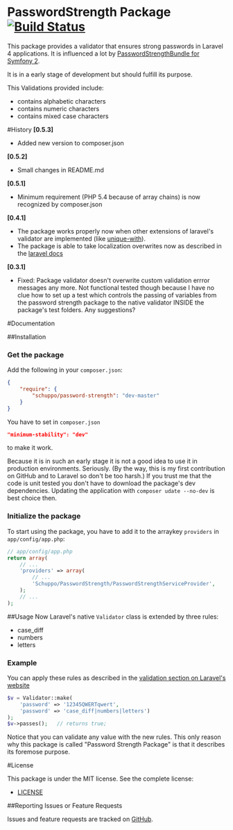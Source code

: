 PasswordStrength Package [![Build Status](https://travis-ci.org/schuppo/PasswordStrengthPackage.png?branch=master)](https://travis-ci.org/schuppo/PasswordStrengthPackage)
================

This package provides a validator that ensures strong passwords in Laravel 4 applications. It is influenced  a lot by [PasswordStrengthBundle for Symfony 2](https://github.com/jbafford/PasswordStrengthBundle).

It is in a early stage of development but should fulfill its purpose.

This Validations provided include:

- contains alphabetic characters
- contains numeric characters
- contains mixed case characters

#History
**[0.5.3]**

- Added new version to composer.json

**[0.5.2]**

- Small changes in README.md

**[0.5.1]**

- Minimum requirement (PHP 5.4 because of array chains) is now recognized by composer.json

**[0.4.1]**

- The package works properly now when other extensions of laravel's validator are implemented (like [unique-with](https://github.com/felixkiss/uniquewith-validator)).
- The package is able to take localization overwrites now as described in the [laravel docs](http://laravel.com/docs/localization#overriding-package-language-files)

**[0.3.1]**

- Fixed: Package validator doesn't overwrite custom validation errror messages any more. Not functional tested though because I have no clue how to set up a test which controls the passing of variables from the password strength package to the native validator INSIDE the package's test folders. Any suggestions?

#Documentation

##Installation

### Get the package

Add the following in your `composer.json`:

```json
{
    "require": {
        "schuppo/password-strength": "dev-master"
    }
}
```

You have to set in ```composer.json```

```json
"minimum-stability": "dev"
```

to make it work.

Because it is in such an early stage it is not a good idea to use it in production environments. Seriously. (By the way, this is my first contribution on GitHub and to Laravel so don't be too harsh.)
If you trust me that the code is unit tested you don't have to download the package's dev dependencies. Updating the application with `composer udate --no-dev` is best choice then.

### Initialize the package

To start using the package, you have to add it to the arraykey `providers` in `app/config/app.php`:

```php
// app/config/app.php
return array(
    // ...    
    'providers' => array(
        // ...
        'Schuppo/PasswordStrength/PasswordStrengthServiceProvider',
    );
    // ...
);
```

##Usage
Now Laravel's native `Validator` class is extended by three rules:

- case_diff
- numbers
- letters

### Example
You can apply these rules as described in the [validation section on Laravel's website](http://laravel.com/docs/validation)

```php
$v = Validator::make(
    'password' => '12345QWERTqwert',
    'password' => 'case_diff|numbers|letters')
);
$v->passes();   // returns true;
```

Notice that you can validate any value with the new rules. This only reason why this package is called "Password Strength Package" is that it describes its foremose purpose.



#License

This package is under the MIT license. See the complete license:

- [LICENSE](https://github.com/schuppo/PasswordStrengthPackage/LICENSE)


##Reporting Issues or Feature Requests

Issues and feature requests are tracked on [GitHub](https://github.com/schuppo/PasswordStrengthPackage/issues).
